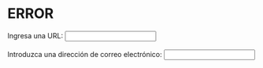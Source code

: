 # ERROR
<form>
  <label for="url_input">Ingresa una URL:</label>
  <input type="url" id="url_input" />
  <br />
  <br />
  <label for="email_input">Introduzca una dirección de correo electrónico:</label>
  <input type="email" id="email_input" required/>
</form>
